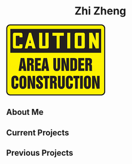<h1 align="center">Zhi Zheng</h1>

<img src="images/construction.png"
     alt="under construction"
     class="center" />

## About Me

## Current Projects

## Previous Projects
